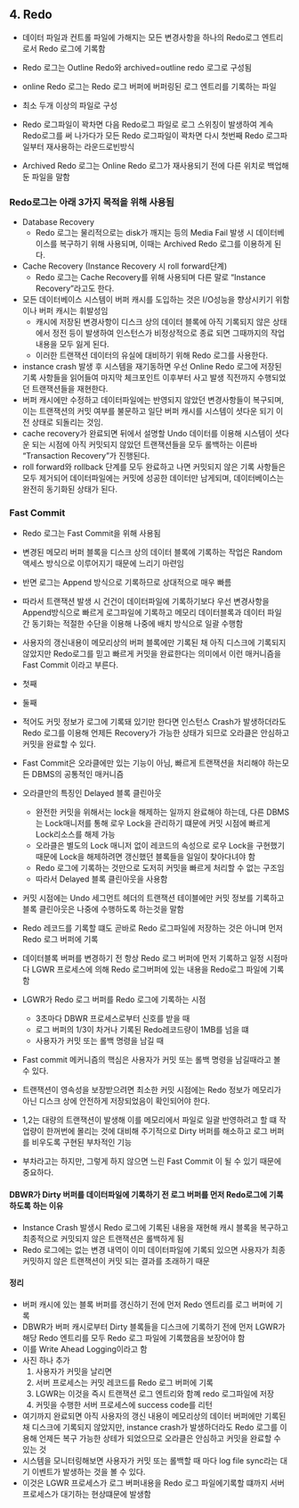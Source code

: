 ## 4. Redo

- 데이터 파일과 컨트롤 파일에 가해지는 모든 변경사항을 하나의 Redo로그 엔트리로서 Redo 로그에 기록함
- Redo 로그는 Outline Redo와 archived=outline redo 로그로 구성됨
- online Redo 로그는 Redo 로그 버퍼에 버퍼링된 로그 엔트리를 기록하는 파일
- 최소 두개 이상의 파일로 구성
- Redo 로그파일이 꽉차면 다음 Redo로그 파일로 로그 스위칭이 발생하여 계속 Redo로그를 써 나가다가 모든 Redo 로그파일이 꽉차면 다시 첫번째 Redo 로그파일부터 재사용하는 라운드로빈방식

- Archived Redo 로그는 Online Redo 로그가 재사용되기 전에 다른 위치로 백업해둔 파일을 말함

### Redo로그는 아래 3가지 목적을 위해 사용됨
- Database Recovery
  - Redo 로그는 물리적으로는 disk가 깨지는 등의 Media Fail 발생 시 데이터베이스를 복구하기 위해 사용되며, 이때는 Archived Redo 로그를 이용하게 된다.
- Cache Recovery (Instance Recovery 시 roll forward단계)
  - Redo 로그는 Cache Recovery를 위해 사용되며 다른 말로 “Instance Recovery”라고도 한다.
- 모든 데이터베이스 시스템이 버퍼 캐시를 도입하는 것은 I/O성능을 향상시키기 위함이나 버퍼 캐시는 휘발성임 
	- 캐시에 저장된 변경사항이 디스크 상의 데이터 블록에 아직 기록되지 않은 상태에서 정전 등이 발생하여 인스턴스가 비정상적으로 종료 되면 그때까지의 작업내용을 모두 잃게 된다.
	- 이러한 트랜잭션 데이터의 유실에 대비하기 위해 Redo 로그를 사용한다.
- instance crash 발생 후 시스템을 재기동하면 우선 Online Redo 로그에 저장된 기록 사항들을 읽어들여 마지막 체크포인트 이후부터 사고 발생 직전까지 수행되었던 트랜잭션들을 재현한다.
- 버퍼 캐시에만 수정하고 데이터파일에는 반영되지 않았던 변경사항들이 복구되며, 이는 트랜잭션의 커밋 여부를 불문하고 일단 버퍼 캐시를 시스템이 셧다운 되기 이전 상태로 되돌리는 것임.
- cache recovery가 완료되면 뒤에서 설명할 Undo 데이터를 이용해 시스템이 셧다운 되는 시점에 아직 커밋되지 않았던 트랜잭션들을 모두 롤백하는 이른바 “Transaction Recovery”가 진행된다.
- roll forward와 rollback 단계를 모두 완료하고 나면 커밋되지 않은 기록 사항들은 모두 제거되어 데이터파일에는 커밋에 성공한 데이터만 남게되며, 데이터베이스는 완전히 동기화된 상태가 된다.

### Fast Commit
- Redo 로그는 Fast Commit을 위해 사용됨
- 변경된 메모리 버퍼 블록을 디스크 상의 데이터 블록에 기록하는 작업은 Random 액세스 방식으로 이루어지기 때문에 느리기 마련임
- 반면 로그는 Append 방식으로 기록하므로 상대적으로 매우 빠름
- 따라서 트랜잭션 발생 시 건건이 데이터파일에 기록하기보다 우선 변경사항을 Append방식으로 빠르게 로그파일에 기록하고 메모리 데이터블록과 데이터 파일 간 동기화는 적절한 수단을 이용해 나중에 배치 방식으로 일괄 수행함
- 사용자의 갱신내용이 메모리상의 버퍼 블록에만 기록된 채 아직 디스크에 기록되지 않았지만 Redo로그를 믿고 빠르게 커밋을 완료한다는 의미에서 이런 매커니즘을 Fast Commit 이라고 부른다.

- 첫째 
- 둘째 
- 적어도 커밋 정보가 로그에 기록돼 있기만 한다면 인스턴스 Crash가 발생하더라도 Redo 로그를 이용해 언제든 Recovery가 가능한 상태가 되므로 오라클은 안심하고 커밋을 완료할 수 있다.
- Fast Commit은 오라클에만 있는 기능이 아님, 빠르게 트랜잭션을 처리해야 하는모든 DBMS의 공통적인 매커니즘
- 오라클만의 특징인 Delayed 블록 클린아웃
  - 완전한 커밋을 위해서는 lock을 해제하는 일까지 완료해야 하는데, 다른 DBMS는 Lock매니저를 통해 로우 Lock을 관리하기 떄문에 커밋 시점에 빠르게 Lock리소스를 해제 가능
  - 오라클은 별도의 Lock 매니저 없이 레코드의 속성으로 로우 Lock을 구현했기 때문에 Lock을 해제하려면 갱신했던 블록들을 일일이 찾아다녀야 함
  - Redo 로그에 기록하는 것만으로 도저히 커밋을 빠르게 처리할 수 없는 구조임
  - 따라서 Delayed 블록 클린아웃을 사용함
- 커밋 시점에는 Undo 세그먼트 헤더의 트랜잭션 테이블에만 커밋 정보를 기록하고 블록 클린아웃은 나중에 수행하도록 하는것을 말함
- Redo 레코드를 기록할 떄도 곧바로 Redo 로그파일에 저장하는 것은 아니며 먼저 Redo 로그 버퍼에 기록
- 데이터블록 버퍼를 변경하기 전 항상 Redo 로그 버퍼에 먼저 기록하고 일정 시점마다 LGWR 프로세스에 의해 Redo 로그버퍼에 있는 내용을 Redo로그 파일에 기록함
- LGWR가 Redo 로그 버퍼를 Redo 로그에 기록하는 시점
  - 3초마다 DBWR 프로세스로부터 신호를 받을 때 
  - 로그 버퍼의 1/3이 차거나 기록된 Redo레코드량이 1MB를 넘을 떄
  - 사용자가 커밋 또는 롤백 명령을 남길 때
- Fast commit 메커니즘의 핵심은 사용자가 커밋 또는 롤백 명령을 남길때라고 볼 수 있다.
- 트랜잭션이 영속성을 보장받으려면 최소한 커밋 시점에는 Redo 정보가 메모리가 아닌 디스크 상에 안전하게 저장되었음이 확인되어야 한다.
- 1,2는 대량의 트랜잭션이 발생해 이를 메모리에서 파일로 일괄 반영하려고 할 떄 작업량이 한꺼번에 몰리는 것에 대비해 주기적으로 Dirty 버퍼를 해소하고 로그 버퍼를 비우도록 구현된 부차적인 기능
- 부차라고는 하지만, 그렇게 하지 않으면 느린 Fast Commit 이 될 수 있기 때문에 중요하다.

#### DBWR가 Dirty 버퍼를 데이터파일에 기록하기 전 로그 버퍼를 먼저 Redo로그에 기록하도록 하는 이유
- Instance Crash 발생시 Redo 로그에 기록된 내용을 재현해 캐시 블록을 복구하고 최종적으로 커밋되지 않은 트랜잭션은 롤백하게 됨
- Redo 로그에는 없는 변경 내역이 이미 데이터파일에 기록되 있으면 사용자가 최종 커밋하지 않은 트랜잭션이 커밋 되는 결과를 초래하기 때문

#### 정리
- 버퍼 캐시에 있는 블록 버퍼를 갱신하기 전에 먼저 Redo 엔트리를 로그 버퍼에 기록
- DBWR가 버퍼 캐시로부터 Dirty 블록들을 디스크에 기록하기 전에 먼저 LGWR가 해당 Redo 엔트리를 모두 Redo 로그 파일에 기록했음을 보장어야 함
- 이를 Write Ahead Logging이라고 함
- 사진 하나 추가
    1. 사용자가 커밋을 날리면
    2. 서버 프로세스는 커밋 레코드를 Redo 로그 버퍼에 기록
    3. LGWR는 이것을 즉시 트랜잭션 로그 엔트리와 함꼐 redo 로그파일에 저장
    4. 커밋을 수행한 서버 프로세스에 success code를 리턴
- 여기까지 완료되면 아직 사용자의 갱신 내용이 메모리상의 데이터 버퍼에만 기록된 채 디스크에 기록되지 않았지만, instance crash가 발생하더라도 Redo 로그를 이용해 언제든 복구 가능한 상테가 되었으므로 오라클은 안심하고 커밋을 완료할 수 있는 것
- 시스템을 모니터링해보면 사용자가 커밋 또는 롤백할 때 마다 log file sync라는 대기 이벤트가 발생하는 것을 볼 수 있다.
- 이것은 LGWR 프로세스가 로그 버퍼내용을 Redo 로그 파일에기록할 떄까지 서버 프로세스가 대기하는 현상떄문에 발생함